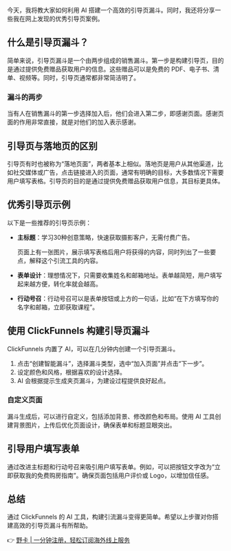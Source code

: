 今天，我将教大家如何利用 AI 搭建一个高效的引导页漏斗。同时，我还将分享一些我在网上发现的优秀引导页案例。

## 什么是引导页漏斗？

简单来说，引导页漏斗是一个由两步组成的销售漏斗。第一步是构建引导页，目的是通过提供免费赠品获取用户的信息。这些赠品可以是免费的 PDF、电子书、清单、视频等。同时，引导页通常都非常简洁明了。

### 漏斗的两步

当有人在销售漏斗的第一步选择加入后，他们会进入第二步，即感谢页面。感谢页面的作用非常直接，就是对他们的加入表示感谢。

## 引导页与落地页的区别

引导页有时也被称为“落地页面”，两者基本上相似。落地页是用户从其他渠道，比如社交媒体或广告，点击链接进入的页面，通常有明确的目标，大多数情况下需要用户填写表格。引导页的目的是通过提供免费赠品获取用户信息，其目标更具体。

## 优秀引导页示例

以下是一些推荐的引导页示例：

- **主标题**：学习30种创意策略，快速获取摄影客户，无需付费广告。
  
  页面上有一张图片，展示填写表格后用户将获得的内容，同时列出了一些要点，解释这个引流工具的内容。
  
- **表单设计**：理想情况下，只需要收集姓名和邮箱地址。表单越简短，用户填写起来越方便，转化率就会越高。

- **行动号召**：行动号召可以是表单按钮或上方的一句话，比如“在下方填写你的名字和邮箱，立即获取课程”。

## 使用 ClickFunnels 构建引导页漏斗

ClickFunnels 内置了 AI，可以在几分钟内创建一个引导页漏斗。

1. 点击“创建智能漏斗”，选择漏斗类型，选中“加入页面”并点击“下一步”。
2. 设定颜色和风格，根据喜欢的设计选择。
3. AI 会根据提示生成夹页漏斗，为建设过程提供良好起点。

### 自定义页面

漏斗生成后，可以进行自定义，包括添加背景、修改颜色和布局。使用 AI 工具创建背景图片，上传后优化页面设计，确保表单和标题显眼突出。

## 引导用户填写表单

通过改进主标题和行动号召来吸引用户填写表单。例如，可以把按钮文字改为“立即获取我的免费购房指南”。确保页面包括用户评价或 Logo，以增加信任感。

## 总结

通过 ClickFunnels 的 AI 工具，构建引流漏斗变得更简单。希望以上步骤对你搭建高效的引导页漏斗有所帮助。

👉 [野卡 | 一分钟注册，轻松订阅海外线上服务](https://bit.ly/bewildcard)